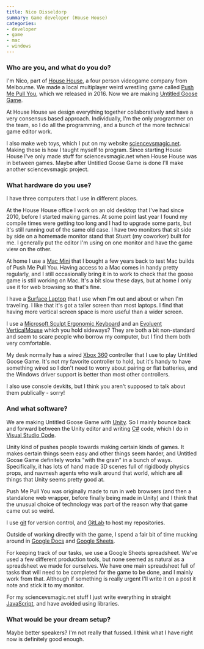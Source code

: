 ```yaml
---
title: Nico Disseldorp
summary: Game developer (House House) 
categories:
- developer 
- game
- mac
- windows
---
```


### Who are you, and what do you do?

I'm Nico, part of [House House](http://househou.se/ "A game company in Melbourne."), a four person videogame company from Melbourne. We made a local multiplayer weird wrestling game called [Push Me Pull You][push-me-pull-you], which we released in 2016. Now we are making [Untitled Goose Game][untitled-goose-game].

At House House we design everything together collaboratively and have a very consensus based approach. Individually, I'm the only programmer on the team, so I do all the programming, and a bunch of the more technical game editor work.

I also make web toys, which I put on my website [sciencevsmagic.net](http://sciencevsmagic.net/ "Nico's website."). Making these is how I taught myself to program. Since starting House House I've only made stuff for sciencevsmagic.net when House House was in between games. Maybe after Untitled Goose Game is done I'll make another sciencevsmagic project.

### What hardware do you use?

I have three computers that I use in different places.

At the House House office I work on an old desktop that I've had since 2010, before I started making games. At some point last year I found my compile times were getting too long and I had to upgrade some parts, but it's still running out of the same old case. I have two monitors that sit side by side on a homemade monitor stand that Stuart (my coworker) built for me. I generally put the editor I'm using on one monitor and have the game view on the other.

At home I use a [Mac Mini][mac-mini] that I bought a few years back to test Mac builds of Push Me Pull You. Having access to a Mac comes in handy pretty regularly, and I still occasionally bring it in to work to check that the goose game is still working on Mac. It's a bit slow these days, but at home I only use it for web browsing so that's fine.

I have a [Surface Laptop][surface-laptop] that I use when I'm out and about or when I'm traveling. I like that it's got a taller screen than most laptops. I find that having more vertical screen space is more useful than a wider screen.

I use a [Microsoft Sculpt Ergonomic Keyboard][sculpt-ergonomic-keyboard] and an [Evoluent VerticalMouse][verticalmouse] which you hold sideways? They are both a bit non-standard and seem to scare people who borrow my computer, but I find them both very comfortable.

My desk normally has a wired [Xbox 360][xbox-360] controller that I use to play Untitled Goose Game. It's not my favorite controller to hold, but it's handy to have something wired so I don't need to worry about pairing or flat batteries, and the Windows driver support is better than most other controllers.

I also use console devkits, but I think you aren't supposed to talk about them publically - sorry!

### And what software?

We are making Untitled Goose Game with [Unity][]. So I mainly bounce back and forward between the Unity editor and writing [C#][c-sharp] code, which I do in [Visual Studio Code][visual-studio-code].

Unity kind of pushes people towards making certain kinds of games. It makes certain things seem easy and other things seem harder, and Untitled Goose Game definitely works "with the grain" in a bunch of ways. Specifically, it has lots of hand made 3D scenes full of rigidbody physics props, and navmesh agents who walk around that world, which are all things that Unity seems pretty good at.

Push Me Pull You was originally made to run in web browsers (and then a standalone web wrapper, before finally being made in Unity) and I think that the unusual choice of technology was part of the reason why that game came out so weird.

I use [git][] for version control, and [GitLab][] to host my repositories.

Outside of working directly with the game, I spend a fair bit of time mucking around in [Google Docs][google-docs] and [Google Sheets][google-sheets].

For keeping track of our tasks, we use a Google Sheets spreadsheet. We've used a few different production tools, but none seemed as natural as a spreadsheet we made for ourselves. We have one main spreadsheet full of tasks that will need to be completed for the game to be done, and I mainly work from that. Although if something is really urgent I'll write it on a post it note and stick it to my monitor.

For my sciencevsmagic.net stuff I just write everything in straight [JavaScript][], and have avoided using libraries.

### What would be your dream setup?

Maybe better speakers? I'm not really that fussed. I think what I have right now is definitely good enough.

[mac-mini]: https://www.apple.com/mac-mini/ "A small desktop computer."
[sculpt-ergonomic-keyboard]: http://www.microsoft.com/hardware/en-us/b/sculpt-ergonomic-keyboard-for-business/5KV-00001 "An ergonomic keyboard."
[surface-laptop]: https://en.wikipedia.org/wiki/Surface_Laptop "A 13.5 inch PC laptop."
[verticalmouse]: https://www.evoluent.com/vm3w.html "A unique wireless mouse."
[xbox-360]: http://www.xbox.com:80/en-US/Xbox360 "A gaming console."
[c-sharp]: https://en.wikipedia.org/wiki/C_Sharp_(programming_language) "A compiled programming language."
[git]: https://git-scm.com/ "A version control system."
[gitlab]: https://about.gitlab.com/ "A git repository manager."
[google-docs]: https://en.wikipedia.org/wiki/Google_Docs "A web-based office suite."
[google-sheets]: https://www.google.com/sheets/about/ "Online spreadsheet software."
[javascript]: https://en.wikipedia.org/wiki/JavaScript "An interpreted scripting language."
[push-me-pull-you]: http://pmpygame.com/ "A multiplayer sports hug game."
[unity]: https://unity3d.com/unity/ "A cross-platform game development tool."
[untitled-goose-game]: http://househou.se/goose/ "A horrible goose simulator game."
[visual-studio-code]: https://code.visualstudio.com/ "A development IDE."
